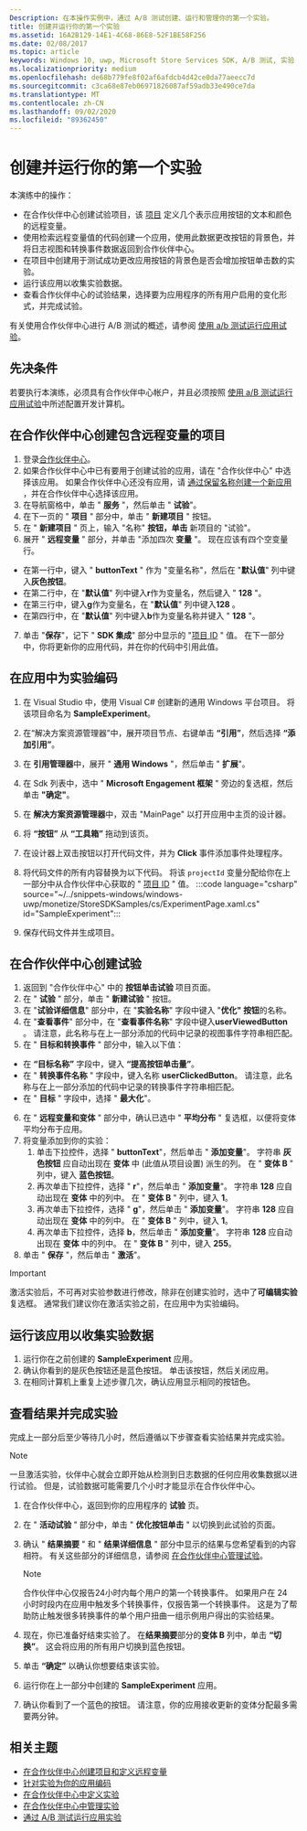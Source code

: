 ```yaml
---
Description: 在本操作实例中，通过 A/B 测试创建、运行和管理你的第一个实验。
title: 创建并运行你的第一个实验
ms.assetid: 16A2B129-14E1-4C68-86E8-52F1BE58F256
ms.date: 02/08/2017
ms.topic: article
keywords: Windows 10, uwp, Microsoft Store Services SDK, A/B 测试, 实验
ms.localizationpriority: medium
ms.openlocfilehash: de68b779fe8f02af6afdcb4d42ce0da77aeecc7d
ms.sourcegitcommit: c3ca68e87eb06971826087af59adb33e490ce7da
ms.translationtype: MT
ms.contentlocale: zh-CN
ms.lasthandoff: 09/02/2020
ms.locfileid: "89362450"
---
```

# <a name="create-and-run-your-first-experiment"></a>创建并运行你的第一个实验

本演练中的操作：
* 在合作伙伴中心创建试验项目，该 [项目](run-app-experiments-with-a-b-testing.md#terms) 定义几个表示应用按钮的文本和颜色的远程变量。
* 使用检索远程变量值的代码创建一个应用，使用此数据更改按钮的背景色，并将日志视图和转换事件数据返回到合作伙伴中心。
* 在项目中创建用于测试成功更改应用按钮的背景色是否会增加按钮单击数的实验。
* 运行该应用以收集实验数据。
* 查看合作伙伴中心的试验结果，选择要为应用程序的所有用户启用的变化形式，并完成试验。

有关使用合作伙伴中心进行 A/B 测试的概述，请参阅 [使用 a/b 测试运行应用试验](run-app-experiments-with-a-b-testing.md)。

## <a name="prerequisites"></a>先决条件

若要执行本演练，必须具有合作伙伴中心帐户，并且必须按照 [使用 a/B 测试运行应用试验](run-app-experiments-with-a-b-testing.md)中所述配置开发计算机。

## <a name="create-a-project-with-remote-variables-in-partner-center"></a>在合作伙伴中心创建包含远程变量的项目

1. 登录[合作伙伴中心](https://partner.microsoft.com/dashboard)。
2. 如果合作伙伴中心中已有要用于创建试验的应用，请在 "合作伙伴中心" 中选择该应用。 如果合作伙伴中心还没有应用，请 [通过保留名称创建一个新应用](../publish/create-your-app-by-reserving-a-name.md) ，并在合作伙伴中心选择该应用。
3. 在导航窗格中，单击 " **服务** "，然后单击 " **试验**"。
4. 在下一页的 " **项目** " 部分中，单击 " **新建项目** " 按钮。
5. 在 " **新建项目** " 页上，输入 "名称" **按钮，单击** 新项目的 "试验"。
6. 展开 " **远程变量** " 部分，并单击 "添加四次 **变量** "。 现在应该有四个空变量行。
  * 在第一行中，键入 " **buttonText** " 作为 "变量名称"，然后在 "**默认值**" 列中键入**灰色按钮**。
  * 在第二行中，在 "**默认值**" 列中键入**r**作为变量名，然后键入 " **128** "。
  * 在第三行中，键入**g**作为变量名，在 "**默认值**" 列中键入**128** 。
  * 在第四行中，在 "**默认值**" 列中键入**b**作为变量名称并键入 " **128** "。
7. 单击 "**保存**"，记下 " **SDK 集成**" 部分中显示的 "[项目 ID](run-app-experiments-with-a-b-testing.md#terms) " 值。 在下一部分中，你将更新你的应用代码，并在你的代码中引用此值。

## <a name="code-the-experiment-in-your-app"></a>在应用中为实验编码

1. 在 Visual Studio 中，使用 Visual C# 创建新的通用 Windows 平台项目。 将该项目命名为 **SampleExperiment**。
2. 在“解决方案资源管理器”中，展开项目节点、右键单击 **“引用”**，然后选择 **“添加引用”**。
3. 在 **引用管理器**中，展开 " **通用 Windows** "，然后单击 " **扩展**"。
4. 在 Sdk 列表中，选中 " **Microsoft Engagement 框架** " 旁边的复选框，然后单击 **"确定"**。
5. 在 **解决方案资源管理器**中，双击 "MainPage" 以打开应用中主页的设计器。
6. 将 **“按钮”** 从 **“工具箱”** 拖动到该页。
7. 在设计器上双击按钮以打开代码文件，并为 **Click** 事件添加事件处理程序。  
8. 将代码文件的所有内容替换为以下代码。 将该 ```projectId``` 变量分配给你在上一部分中从合作伙伴中心获取的 " [项目 ID](run-app-experiments-with-a-b-testing.md#terms) " 值。
    :::code language="csharp" source="~/../snippets-windows/windows-uwp/monetize/StoreSDKSamples/cs/ExperimentPage.xaml.cs" id="SampleExperiment":::

9. 保存代码文件并生成项目。

## <a name="create-the-experiment-in-partner-center"></a>在合作伙伴中心创建试验

1. 返回到 "合作伙伴中心" 中的 **按钮单击试验** 项目页面。
2. 在 " **试验** " 部分，单击 " **新建试验** " 按钮。
3. 在 "**试验详细信息**" 部分中，在 "**实验名称**" 字段中键入 "**优化" 按钮**的名称。
4. 在 "**查看事件**" 部分中，在 "**查看事件名称**" 字段中键入**userViewedButton** 。 请注意，此名称与在上一部分添加的代码中记录的视图事件字符串相匹配。
5. 在 " **目标和转换事件** " 部分中，输入以下值：
  * 在 **“目标名称”** 字段中，键入 **“提高按钮单击量”**。
  * 在 " **转换事件名称** " 字段中，键入名称 **userClickedButton**。 请注意，此名称与在上一部分添加的代码中记录的转换事件字符串相匹配。
  * 在 " **目标** " 字段中，选择 " **最大化**"。
6. 在 " **远程变量和变体** " 部分中，确认已选中 " **平均分布** " 复选框，以便将变体平均分布于应用。
7. 将变量添加到你的实验：
    1. 单击下拉控件，选择 " **buttonText**"，然后单击 " **添加变量**"。 字符串 **灰色按钮** 应自动出现在 **变体** 中 (此值从项目设置) 派生的列。 在 " **变体 B** " 列中，键入 **蓝色按钮**。
    2. 再次单击下拉控件，选择 " **r**"，然后单击 " **添加变量**"。 字符串 **128** 应自动出现在 **变体** 中的列中。 在 " **变体 B** " 列中，键入 **1**。
    3. 再次单击下拉控件，选择 " **g**"，然后单击 " **添加变量**"。 字符串 **128** 应自动出现在 **变体** 中的列中。 在 " **变体 B** " 列中，键入 **1**。  
    4. 再次单击下拉控件，选择 **b**，然后单击 " **添加变量**"。 字符串 **128** 应自动出现在 **变体** 中的列中。 在 " **变体 B** " 列中，键入 **255**。  
8. 单击 " **保存** "，然后单击 " **激活**"。

> [!IMPORTANT]
> 激活实验后，不可再对实验参数进行修改，除非在创建实验时，选中了**可编辑实验**复选框。 通常我们建议你在激活实验之前，在应用中为实验编码。

## <a name="run-the-app-to-gather-experiment-data"></a>运行该应用以收集实验数据

1. 运行你在之前创建的 **SampleExperiment** 应用。
2. 确认你看到的是灰色按钮还是蓝色按钮。 单击该按钮，然后关闭应用。
3. 在相同计算机上重复上述步骤几次，确认应用显示相同的按钮色。

## <a name="review-the-results-and-complete-the-experiment"></a>查看结果并完成实验

完成上一部分后至少等待几小时，然后遵循以下步骤查看实验结果并完成实验。

> [!NOTE]
> 一旦激活实验，伙伴中心就会立即开始从检测到日志数据的任何应用收集数据以进行试验。 但是，试验数据可能需要几个小时才能显示在合作伙伴中心。

1. 在合作伙伴中心，返回到你的应用程序的 **试验** 页。
2. 在 " **活动试验** " 部分中，单击 " **优化按钮单击** " 以切换到此试验的页面。
3. 确认 " **结果摘要** " 和 " **结果详细信息** " 部分中显示的结果与您希望看到的内容相符。 有关这些部分的详细信息，请参阅 [在合作伙伴中心管理试验](manage-your-experiment.md#review-the-results-of-your-experiment)。
    > [!NOTE]
    > 合作伙伴中心仅报告24小时内每个用户的第一个转换事件。 如果用户在 24 小时时段内在应用中触发多个转换事件，仅报告第一个转换事件。 这是为了帮助防止触发很多转换事件的单个用户扭曲一组示例用户得出的实验结果。

4. 现在，你已准备好结束实验了。 在**结果摘要**部分的**变体 B** 列中，单击 **“切换”**。 这会将应用的所有用户切换到蓝色按钮。
5. 单击 **“确定”** 以确认你想要结束该实验。
6. 运行你在上一部分中创建的 **SampleExperiment** 应用。
7. 确认你看到了一个蓝色的按钮。 请注意，你的应用接收更新的变体分配最多需要两分钟。

## <a name="related-topics"></a>相关主题

* [在合作伙伴中心创建项目和定义远程变量](create-a-project-and-define-remote-variables-in-the-dev-center-dashboard.md)
* [针对实验为你的应用编码](code-your-experiment-in-your-app.md)
* [在合作伙伴中心中定义实验](define-your-experiment-in-the-dev-center-dashboard.md)
* [在合作伙伴中心中管理实验](manage-your-experiment.md)
* [通过 A/B 测试运行应用实验](run-app-experiments-with-a-b-testing.md)
